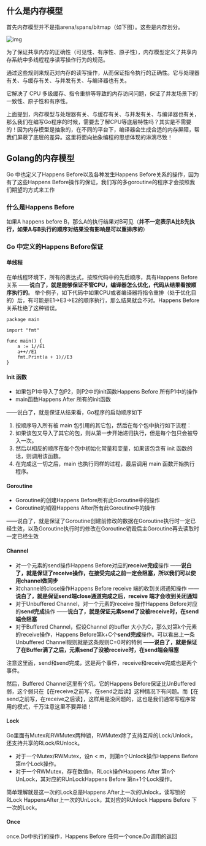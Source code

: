 ## 什么是内存模型

首先内存模型并不是指arena/spans/bitmap（如下图）。这些是内存划分。



![img](https://gitee.com/vikieq/my_pic/raw/master/uPic/2021/10/13/612f70f026cb0af3533cd6f537fb4e37.png)

为了保证共享内存的正确性（可见性、有序性、原子性），内存模型定义了共享内存系统中多线程程序读写操作行为的规范。

通过这些规则来规范对内存的读写操作，从而保证指令执行的正确性。它与处理器有关、与缓存有关、与并发有关、与编译器也有关。

它解决了 CPU 多级缓存、指令重排等导致的内存访问问题，保证了并发场景下的一致性、原子性和有序性。

上面提到，内存模型与处理器有关、与缓存有关、与并发有关、与编译器也有关，那么我们在编写Go程序的时候，需要去了解CPU等底层特性吗？其实是不需要的！因为内存模型是抽象的，在不同的平台下，编译器会生成合适的内存屏障，帮我们屏蔽了底层的差异。这里将面向抽象编程的思想体现的淋漓尽致！

## Golang的内存模型

Go 中也定义了Happens Before以及各种发生Happens Before关系的操作，因为有了这些Happens Before操作的保证，我们写的多goroutine的程序才会按照我们期望的方式来工作

### 什么是Happens Before

如果A happens before B，那么A的执行结果对B可见（**并不一定表示A比B先执行，如果A与B执行的顺序对结果没有影响是可以重排序的**）

### Go 中定义的Happens Before保证

#### 单线程

在单线程环境下，所有的表达式，按照代码中的先后顺序，具有Happens Before关系
——**说白了，就是能够保证不管CPU，编译器怎么优化，代码从结果看按顺序执行的**。
举个例子，如下代码中如果CPU或者编译器将指令重排（处于优化目的）后，有可能是E1->E3->E2的顺序执行，那么结果就会不对。Happens Before关系杜绝了这种错误。

```
package main

import "fmt"

func main() {
    a := 1//E1
    a++//E1
    fmt.Print(a + 1)//E3
}
```

#### Init 函数

- 如果包P1中导入了包P2，则P2中的init函数Happens Before 所有P1中的操作
- main函数Happens After 所有的init函数

——说白了，就是保证从结果看，Go程序的启动顺序如下

1. 按顺序导入所有被 main 包引用的其它包，然后在每个包中执行如下流程：
2. 如果该包又导入了其它的包，则从第一步开始递归执行，但是每个包只会被导入一次。
3. 然后以相反的顺序在每个包中初始化常量和变量，如果该包含有 init 函数的话，则调用该函数。
4. 在完成这一切之后，main 也执行同样的过程，最后调用 main 函数开始执行程序。

#### Goroutine

- Goroutine的创建Happens Before所有此Goroutine中的操作
- Goroutine的销毁Happens After所有此Goroutine中的操作

——说白了，就是保证了Goroutine创建前修改的数据在Goroutine执行时一定已经生效，以及Goroutine执行时的修改在Goroutine销毁后主Goroutine再去读取时一定已经生效

#### Channel

- 对一个元素的send操作Happens Before对应的**receive完成**操作
  ——**说白了，就是保证了receive操作，在接受完成之前一定会阻塞，所以我们可以使用channel做同步**
- 对channel的close操作Happens Before receive 端的收到关闭通知操作
  ——**说白了，就是保证send端close通道完成之后，receive 端才会收到关闭通知**
- 对于Unbuffered Channel，对一个元素的receive 操作Happens Before对应的**send完成**操作
  ——**说白了，就是保证元素send了没被receive时，在send端会阻塞**
- 对于Buffered Channel，假设Channel 的buffer 大小为C，那么对第k个元素的receive操作，Happens Before第k+C个**send完成**操作。可以看出上一条Unbuffered Channel规则就是这条规则C=0时的特例
  ——**说白了，就是保证了在Buffer满了之后，元素send了没被receive时，在send端会阻塞**

注意这里面，send和send完成，这是两个事件，receive和receive完成也是两个事件。

然后，Buffered Channel这里有个坑，它的Happens Before保证比UnBuffered 弱，这个弱只在【在receive之前写，在send之后读】这种情况下有问题。而【在send之前写，在receive之后读】，这样用是没问题的，这也是我们通常写程序常用的模式，千万注意这里不要弄错！

#### Lock

Go里面有Mutex和RWMutex两种锁，RWMutex除了支持互斥的Lock/Unlock，还支持共享的RLock/RUnlock。

- 对于一个Mutex/RWMutex，设n < m，则第n个Unlock操作Happens Before第m个Lock操作。
- 对于一个RWMutex，存在数值n，RLock操作Happens After 第n个UnLock，其对应的RUnLockHappens Before 第n+1个Lock操作。

简单理解就是这一次的Lock总是Happens After上一次的Unlock，读写锁的RLock HappensAfter上一次的UnLock，其对应的RUnlock Happens Before 下一次的Lock。

#### Once

once.Do中执行的操作，Happens Before 任何一个once.Do调用的返回